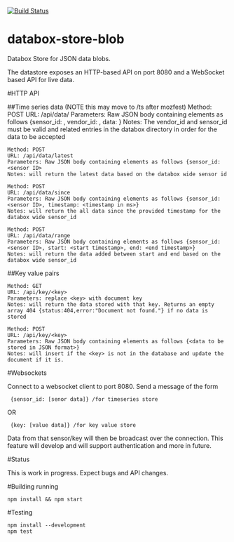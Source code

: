 [![Build Status](https://travis-ci.org/me-box/databox-store-blob.svg?branch=master)](https://travis-ci.org/me-box/databox-store-blob)

# databox-store-blob

Databox Store for JSON data blobs. 

The datastore exposes an HTTP-based API on port 8080 and a WebSocket based API for live data.

#HTTP API

##Time series data (NOTE this may move to /ts after mozfest)
    Method: POST
    URL: /api/data/
    Parameters: Raw JSON body containing elements as follows {sensor_id: <sensor ID>, vendor_id: <vendor ID>, data: <json blob to store>}
    Notes: The vendor_id and sensor_id must be valid and related entries in the databox directory in order for the data to be accepted
    
    Method: POST
    URL: /api/data/latest
    Parameters: Raw JSON body containing elements as follows {sensor_id: <sensor ID>
    Notes: will return the latest data based on the databox wide sensor id
    
    Method: POST
    URL: /api/data/since
    Parameters: Raw JSON body containing elements as follows {sensor_id: <sensor ID>, timestamp: <timestamp in ms>}
    Notes: will return the all data since the provided timestamp for the databox wide sensor_id
    
    Method: POST
    URL: /api/data/range
    Parameters: Raw JSON body containing elements as follows {sensor_id: <sensor ID>, start: <start timestamp>, end: <end timestamp>}
    Notes: will return the data added between start and end based on the databox wide sensor_id

##Key value pairs

    Method: GET
    URL: /api/key/<key>
    Parameters: replace <key> with document key 
    Notes: will return the data stored with that key. Returns an empty array 404 {status:404,error:"Document not found."} if no data is stored

    Method: POST
    URL: /api/key/<key>
    Parameters: Raw JSON body containing elements as follows {<data to be stored in JSON format>}
    Notes: will insert if the <key> is not in the database and update the document if it is.


#Websockets 

Connect to a websocket client to port 8080. Send a message of the form 

     {sensor_id: [senor data]} /for timeseries store
     
OR
     
     {key: [value data]} /for key value store
     
Data from that sensor/key will then be broadcast over the connection. This feature will develop and will support authentication and more in future.

#Status

This is work in progress. Expect bugs and API changes.

#Building running

    npm install && npm start

#Testing

    npm install --development 
    npm test

